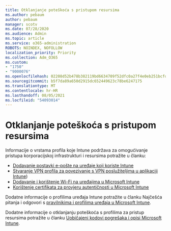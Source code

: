 ```yaml
---
title: Otklanjanje poteškoća s pristupom resursima
ms.author: pebaum
author: pebaum
manager: scotv
ms.date: 07/28/2020
ms.audience: Admin
ms.topic: article
ms.service: o365-administration
ROBOTS: NOINDEX, NOFOLLOW
localization_priority: Priority
ms.collection: Adm_O365
ms.custom:
- "1750"
- "9000076"
ms.openlocfilehash: 02208d52b478b382119bd6634709f52dfc0a27f4e0eb251bcfdb4d96d47dac82
ms.sourcegitcommit: b5f7da89a650d2915dc652449623c78be6247175
ms.translationtype: MT
ms.contentlocale: hr-HR
ms.lasthandoff: 08/05/2021
ms.locfileid: "54093014"
---
```

# <a name="troubleshoot-resource-access-issues"></a>Otklanjanje poteškoća s pristupom resursima

Informacije o vrstama profila koje Intune podržava za omogućivanje pristupa korporacijskoj infrastrukturi i resursima potražite u članku:

- [Dodavanje postavki e-pošte na uređaje koji koriste Intune](https://docs.microsoft.com/intune/email-settings-configure)
- [Stvaranje VPN profila za povezivanje s VPN poslužiteljima u aplikaciji Intune](https://docs.microsoft.com/intune/vpn-settings-configure))
- [Dodavanje i korištenje Wi-Fi na uređajima u Microsoft Intune](https://docs.microsoft.com/intune/wi-fi-settings-configure)
- [Korištenje certifikata za provjeru autentičnosti u Microsoft Intune](https://docs.microsoft.com/intune/certificates-configure)

Dodatne informacije o profilima uređaja Intune potražite u članku Najčešća pitanja i odgovori s [pravilnikima i profilima uređaja u Microsoft Intune](https://docs.microsoft.com/intune/device-profile-troubleshoot).

Dodatne informacije o otklanjanju poteškoća s profilima za pristup resursima potražite u članku [Uobičajeni kodovi pogrešaka i opisi Microsoft Intune](https://docs.microsoft.com/intune/troubleshoot-company-resource-access-problems).